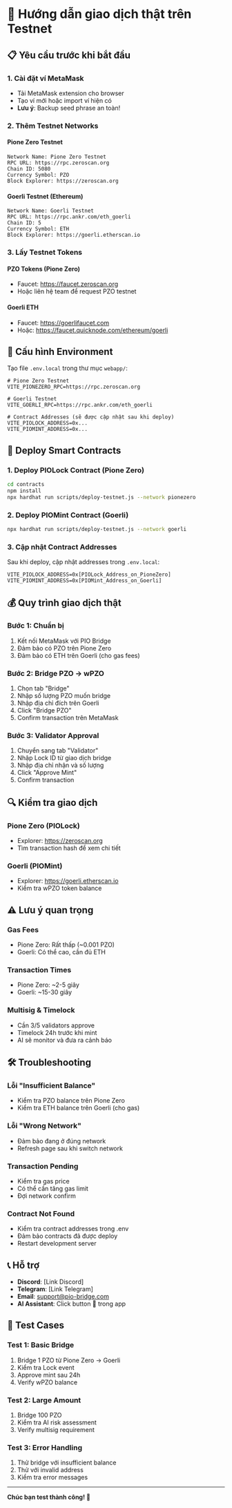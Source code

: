 # 🚀 Hướng dẫn giao dịch thật trên Testnet

## 📋 Yêu cầu trước khi bắt đầu

### 1. **Cài đặt ví MetaMask**
- Tải MetaMask extension cho browser
- Tạo ví mới hoặc import ví hiện có
- **Lưu ý**: Backup seed phrase an toàn!

### 2. **Thêm Testnet Networks**

#### **Pione Zero Testnet**
```
Network Name: Pione Zero Testnet
RPC URL: https://rpc.zeroscan.org
Chain ID: 5080
Currency Symbol: PZO
Block Explorer: https://zeroscan.org
```

#### **Goerli Testnet (Ethereum)**
```
Network Name: Goerli Testnet
RPC URL: https://rpc.ankr.com/eth_goerli
Chain ID: 5
Currency Symbol: ETH
Block Explorer: https://goerli.etherscan.io
```

### 3. **Lấy Testnet Tokens**

#### **PZO Tokens (Pione Zero)**
- Faucet: https://faucet.zeroscan.org
- Hoặc liên hệ team để request PZO testnet

#### **Goerli ETH**
- Faucet: https://goerlifaucet.com
- Hoặc: https://faucet.quicknode.com/ethereum/goerli

## 🔧 Cấu hình Environment

Tạo file `.env.local` trong thư mục `webapp/`:

```env
# Pione Zero Testnet
VITE_PIONEZERO_RPC=https://rpc.zeroscan.org

# Goerli Testnet  
VITE_GOERLI_RPC=https://rpc.ankr.com/eth_goerli

# Contract Addresses (sẽ được cập nhật sau khi deploy)
VITE_PIOLOCK_ADDRESS=0x...
VITE_PIOMINT_ADDRESS=0x...
```

## 🚀 Deploy Smart Contracts

### 1. **Deploy PIOLock Contract (Pione Zero)**
```bash
cd contracts
npm install
npx hardhat run scripts/deploy-testnet.js --network pionezero
```

### 2. **Deploy PIOMint Contract (Goerli)**
```bash
npx hardhat run scripts/deploy-testnet.js --network goerli
```

### 3. **Cập nhật Contract Addresses**
Sau khi deploy, cập nhật addresses trong `.env.local`:
```env
VITE_PIOLOCK_ADDRESS=0x[PIOLock_Address_on_PioneZero]
VITE_PIOMINT_ADDRESS=0x[PIOMint_Address_on_Goerli]
```

## 💰 Quy trình giao dịch thật

### **Bước 1: Chuẩn bị**
1. Kết nối MetaMask với PIO Bridge
2. Đảm bảo có PZO trên Pione Zero
3. Đảm bảo có ETH trên Goerli (cho gas fees)

### **Bước 2: Bridge PZO → wPZO**
1. Chọn tab "Bridge"
2. Nhập số lượng PZO muốn bridge
3. Nhập địa chỉ đích trên Goerli
4. Click "Bridge PZO"
5. Confirm transaction trên MetaMask

### **Bước 3: Validator Approval**
1. Chuyển sang tab "Validator"
2. Nhập Lock ID từ giao dịch bridge
3. Nhập địa chỉ nhận và số lượng
4. Click "Approve Mint"
5. Confirm transaction

## 🔍 Kiểm tra giao dịch

### **Pione Zero (PIOLock)**
- Explorer: https://zeroscan.org
- Tìm transaction hash để xem chi tiết

### **Goerli (PIOMint)**
- Explorer: https://goerli.etherscan.io
- Kiểm tra wPZO token balance

## ⚠️ Lưu ý quan trọng

### **Gas Fees**
- Pione Zero: Rất thấp (~0.001 PZO)
- Goerli: Có thể cao, cần đủ ETH

### **Transaction Times**
- Pione Zero: ~2-5 giây
- Goerli: ~15-30 giây

### **Multisig & Timelock**
- Cần 3/5 validators approve
- Timelock 24h trước khi mint
- AI sẽ monitor và đưa ra cảnh báo

## 🛠️ Troubleshooting

### **Lỗi "Insufficient Balance"**
- Kiểm tra PZO balance trên Pione Zero
- Kiểm tra ETH balance trên Goerli (cho gas)

### **Lỗi "Wrong Network"**
- Đảm bảo đang ở đúng network
- Refresh page sau khi switch network

### **Transaction Pending**
- Kiểm tra gas price
- Có thể cần tăng gas limit
- Đợi network confirm

### **Contract Not Found**
- Kiểm tra contract addresses trong .env
- Đảm bảo contracts đã được deploy
- Restart development server

## 📞 Hỗ trợ

- **Discord**: [Link Discord]
- **Telegram**: [Link Telegram]  
- **Email**: support@pio-bridge.com
- **AI Assistant**: Click button 🤖 trong app

## 🎯 Test Cases

### **Test 1: Basic Bridge**
1. Bridge 1 PZO từ Pione Zero → Goerli
2. Kiểm tra Lock event
3. Approve mint sau 24h
4. Verify wPZO balance

### **Test 2: Large Amount**
1. Bridge 100 PZO
2. Kiểm tra AI risk assessment
3. Verify multisig requirement

### **Test 3: Error Handling**
1. Thử bridge với insufficient balance
2. Thử với invalid address
3. Kiểm tra error messages

---

**Chúc bạn test thành công! 🚀**
